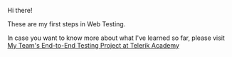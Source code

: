 Hi there!

These are my first steps in Web Testing.

In case you want to know more about what I've learned so far, please visit [My Team's End-to-End Testing Project at Telerik Academy](https://github.com/MCHN-Final-Project/bug-free-happiness)
